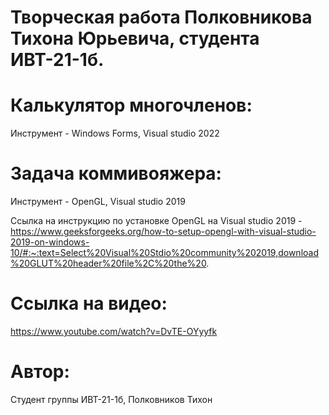 # Творческая работа Полковникова Тихона Юрьевича, студента ИВТ-21-1б.

# Калькулятор многочленов: 
Инструмент - Windows Forms, Visual studio 2022

# Задача коммивояжера: 
Инструмент - OpenGL, Visual studio 2019

Ссылка на инструкцию по установке OpenGL на Visual studio 2019 - https://www.geeksforgeeks.org/how-to-setup-opengl-with-visual-studio-2019-on-windows-10/#:~:text=Select%20Visual%20Stdio%20community%202019,download%20GLUT%20header%20file%2C%20the%20.

# Ссылка на видео:
https://www.youtube.com/watch?v=DvTE-OYyyfk

# Автор: 
Студент группы ИВТ-21-1б, Полковников Тихон
